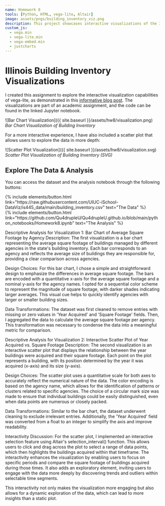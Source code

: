 ```yaml
---
name: Homework 8
tools: [Python, HTML, vega-lite, Altair]
image: assets/pngs/building_inventory_viz.png
description: This project showcases interactive visualizations of the Illinois Building Inventory using vega-lite and Altair.
custom_js:
  - vega.min
  - vega-lite.min
  - vega-embed.min
  - justcharts
---
```


# Illinois Building Inventory Visualizations

I created this assignment to explore the interactive visualization capabilities of vega-lite, as demonstrated in this [informative blog post](https://blog.4dcu.be/programming/2021/05/03/Interactive-Visualizations.html). The visualizations are part of an academic assignment, and the code can be found in the linked Jupyter notebook.


![Bar Chart Visualization]({{ site.baseurl }}/assets/hw8/visualization.png)
*Bar Chart Visualization of Building Inventory*

For a more interactive experience, I have also included a scatter plot that allows users to explore the data in more depth:

![Scatter Plot Visualization]({{ site.baseurl }}/assets/hw8/visualization.svg)
*Scatter Plot Visualization of Building Inventory (SVG)*

## Explore The Data & Analysis

You can access the dataset and the analysis notebook through the following buttons:

<!-- Button for the dataset -->
<div class="left">
{% include elements/button.html link="https://raw.githubusercontent.com/UIUC-iSchool-DataViz/is445_data/main/building_inventory.csv" text="The Data" %}
</div>

<!-- Button for the Jupyter notebook -->
<div class="right">
{% include elements/button.html link="https://github.com/Qu4drupleU/Qu4drupleU.github.io/blob/main/python_notebooks/Homework8.ipynb" text="The Analysis" %}
</div>

<!-- these buttons are created using a combination of HTML and Liquid templating language -->


Descriptive Analysis for Visualization 1: Bar Chart of Average Square Footage by Agency
Description: The first visualization is a bar chart representing the average square footage of buildings managed by different agencies in the state's building inventory. Each bar corresponds to an agency and reflects the average size of buildings they are responsible for, providing a clear comparison across agencies.

Design Choices: For this bar chart, I chose a simple and straightforward design to emphasize the differences in average square footage. The bars are encoded with a quantitative x-axis for the average square footage and a nominal y-axis for the agency names. I opted for a sequential color scheme to represent the magnitude of square footage, with darker shades indicating larger averages. This visual cue helps to quickly identify agencies with larger or smaller building sizes.

Data Transformations: The dataset was first cleaned to remove entries with missing or zero values in 'Year Acquired' and 'Square Footage' fields. Then, I aggregated the data to calculate the average square footage per agency. This transformation was necessary to condense the data into a meaningful metric for comparison.

Descriptive Analysis for Visualization 2: Interactive Scatter Plot of Year Acquired vs. Square Footage
Description: The second visualization is an interactive scatter plot that displays the relationship between the year buildings were acquired and their square footage. Each point on the plot represents a building, with its position determined by the year it was acquired (x-axis) and its size (y-axis).

Design Choices: The scatter plot uses a quantitative scale for both axes to accurately reflect the numerical nature of the data. The color encoding is based on the agency name, which allows for the identification of patterns or clusters related to specific agencies. The choice of a circular mark size was made to ensure that individual buildings could be easily distinguished, even when data points are numerous or closely packed.

Data Transformations: Similar to the bar chart, the dataset underwent cleaning to exclude irrelevant entries. Additionally, the 'Year Acquired' field was converted from a float to an integer to simplify the axis and improve readability.

Interactivity Discussion: For the scatter plot, I implemented an interactive selection feature using Altair's selection_interval() function. This allows users to click and drag across the plot to select a range of data points, which then highlights the buildings acquired within that timeframe. The interactivity enhances the visualization by enabling users to focus on specific periods and compare the square footage of buildings acquired during those times. It also adds an exploratory element, inviting users to engage with the data more deeply by discovering trends and outliers within selectable time segments.

This interactivity not only makes the visualization more engaging but also allows for a dynamic exploration of the data, which can lead to more insights than a static plot.